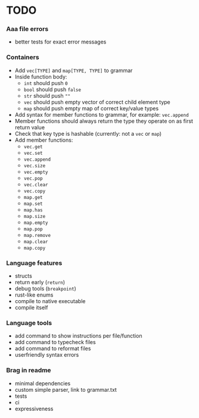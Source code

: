 # TODO

### Aaa file errors
- better tests for exact error messages

### Containers
- Add `vec[TYPE]` and `map[TYPE, TYPE]` to grammar
- Inside function body:
    - `int` should push `0`
    - `bool` should push `false`
    - `str` should push `""`
    - `vec` should push empty vector of correct child element type
    - `map` should push empty map of correct key/value types
- Add syntax for member functions to grammar, for example: `vec.append`
- Member functions should always return the type they operate on as first return value
- Check that key type is hashable (currently: not a `vec` or `map`)
- Add member functions:
    - `vec.get`
    - `vec.set`
    - `vec.append`
    - `vec.size`
    - `vec.empty`
    - `vec.pop`
    - `vec.clear`
    - `vec.copy`
    - `map.get`
    - `map.set`
    - `map.has`
    - `map.size`
    - `map.empty`
    - `map.pop`
    - `map.remove`
    - `map.clear`
    - `map.copy`

### Language features
- structs
- return early (`return`)
- debug tools (`breakpoint`)
- rust-like enums
- compile to native executable
- compile itself

### Language tools
- add command to show instructions per file/function
- add command to typecheck files
- add command to reformat files
- userfriendly syntax errors

### Brag in readme
- minimal dependencies
- custom simple parser, link to grammar.txt
- tests
- ci
- expressiveness
